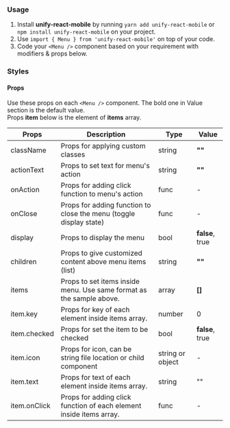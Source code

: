 ### Usage

1. Install **unify-react-mobile** by running `yarn add unify-react-mobile` or `npm install unify-react-mobile` on your project.
2. Use `import { Menu } from 'unify-react-mobile'` on top of your code.
3. Code your `<Menu />` component based on your requirement with modifiers & props below.



### Styles

#### Props

Use these props on each `<Menu />` component. The bold one in Value section is the default value.<br />
Props **item** below is the element of **items** array.

| Props            | Description                         | Type            | Value
|---------------------|----------------------------------|-----------------|---------------------|
| className   | Props for applying custom classes   | string            | **""**
| actionText   | Props to set text for menu's action   | string            | **""**
| onAction   | Props for adding click function to menu's action   | func            | -
| onClose   | Props for adding function to close the menu (toggle display state)   | func            | -
| display   | Props to display the menu   | bool            | **false**, true
| children   | Props to give customized content above menu items (list) | string            | **""**
| items   | Props to set items inside menu. Use same format as the sample above.   | array            | **[]**
| item.key   | Props for key of each element inside items array.   | number            | 0
| item.checked  | Props for set the item to be checked | bool | **false**, true
| item.icon   | Props for icon, can be string file location or child component  | string or object            | -
| item.text   | Props for text of each element inside items array.   | string            | ""
| item.onClick   | Props for adding click function of each element inside items array.   | func            | -

